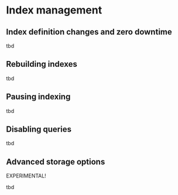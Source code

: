 # Index management

## Index definition changes and zero downtime

tbd

## Rebuilding indexes

tbd

## Pausing indexing

tbd

## Disabling queries

tbd

## Advanced storage options

EXPERIMENTAL!

tbd
